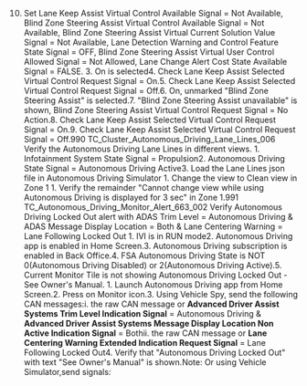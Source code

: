 10. Set Lane Keep Assist Virtual Control Available Signal = Not Available, Blind Zone Steering Assist Virtual Control Available Signal = Not Available, Blind Zone Steering Assist Virtual Current Solution Value Signal = Not Available, Lane Detection Warning and Control Feature State Signal = OFF, Blind Zone Steering Assist Virtual User Control Allowed Signal = Not Allowed, Lane Change Alert Cost State Available Signal = FALSE. 3. On is selected4. Check Lane Keep Assist Selected Virtual Control Request Signal = On.5. Check Lane Keep Assist Selected Virtual Control Request Signal = Off.6. On, unmarked "Blind Zone Steering Assist" is selected.7. "Blind Zone Steering Assist unavailable" is shown, Blind Zone Steering Assist Virtual Control Request Signal = No Action.8. Check Lane Keep Assist Selected Virtual Control Request Signal = On.9. Check Lane Keep Assist Selected Virtual Control Request Signal = Off.990 TC_Cluster_Autonomous_Driving_Lane_Lines_006 Verify the Autonomous Driving Lane Lines in different views. 1. Infotainment System State Signal = Propulsion2. Autonomous Driving State Signal = Autonomous Driving Active3. Load the Lane Lines json file in Autonomous Driving Simulator 1. Change the view to Clean view in Zone 1 1. Verify the remainder "Cannot change view while using Autonomous Driving is displayed for 3 sec" in Zone 1.991 TC_Autonomous_Driving_Monitor_Alert_663_002 Verify Autonomous Driving Locked Out alert with ADAS Trim Level = Autonomous Driving & ADAS Message Display Location = Both & Lane Centering Warning = Lane Following Locked Out 1. IVI is in RUN mode2. Autonomous Driving app is enabled in Home Screen.3. Autonomous Driving subscription is enabled in Back Office.4. FSA Autonomous Driving State is NOT 0(Autonomous Driving Disabled) or 2(Autonomous Driving Active).5. Current Monitor Tile is not showing Autonomous Driving Locked Out - See Owner's Manual. 1. Launch Autonomous Driving app from Home Screen.2. Press on Monitor icon.3. Using Vehicle Spy, send the following CAN messages:i. the raw CAN message or **Advanced Driver Assist Systems Trim Level Indication Signal** = Autonomous Driving & **Advanced Driver Assist Systems Message Display Location Non Active Indication Signal** = Bothii. the raw CAN message or **Lane Centering Warning Extended Indication Request Signal** = Lane Following Locked Out4. Verify that "Autonomous Driving Locked Out" with text "See Owner's Manual" is shown.Note: Or using Vehicle Simulator,send signals: